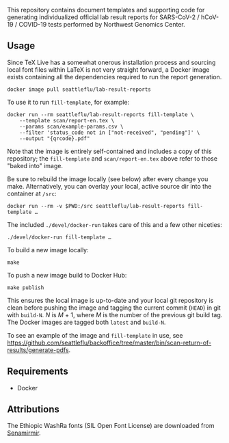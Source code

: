 This repository contains document templates and supporting code for generating
individualized official lab result reports for SARS-CoV-2 / hCoV-19 / COVID-19
tests performed by Northwest Genomics Center.

## Usage

Since TeX Live has a somewhat onerous installation process and sourcing local
font files within LaTeX is not very straight forward, a Docker image exists
containing all the dependencies required to run the report generation.

    docker image pull seattleflu/lab-result-reports

To use it to run `fill-template`, for example:

    docker run --rm seattleflu/lab-result-reports fill-template \
        --template scan/report-en.tex \
        --params scan/example-params.csv \
        --filter 'status_code not in ["not-received", "pending"]' \
        --output "{qrcode}.pdf"


Note that the image is entirely self-contained and includes a copy of this
repository; the `fill-template` and `scan/report-en.tex` above refer to those
"baked into" image.

Be sure to rebuild the image locally (see below) after every change you make.
Alternatively, you can overlay your local, active source dir into the container
at `/src`:

    docker run --rm -v $PWD:/src seattleflu/lab-result-reports fill-template …

The included `./devel/docker-run` takes care of this and a few other niceties:

    ./devel/docker-run fill-template …

To build a new image locally:

    make

To push a new image build to Docker Hub:

    make publish

This ensures the local image is up-to-date and your local git repository is
clean before pushing the image and tagging the current commit (`HEAD`) in git
with `build-N`.  _N_ is _M_ + 1, where _M_ is the number of the previous git
build tag.  The Docker images are tagged both `latest` and `build-N`.

To see an example of the image and `fill-template` in use, see
<https://github.com/seattleflu/backoffice/tree/master/bin/scan-return-of-results/generate-pdfs>.

## Requirements

  * Docker

## Attributions

The Ethiopic WashRa fonts (SIL Open Font License) are downloaded from
[Senamirmir](http://senamirmir.org/projects/typography/washra.html).
